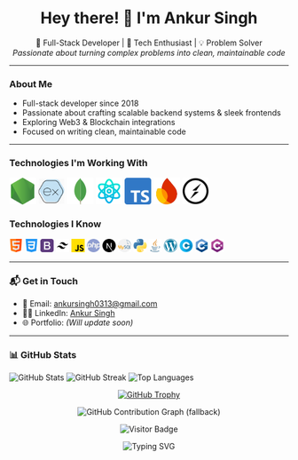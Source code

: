<h1 align="center">Hey there! 👋 I'm Ankur Singh</h1>

<p align="center">
  🚀 Full-Stack Developer | 🧠 Tech Enthusiast | 💡 Problem Solver<br>
  <em>Passionate about turning complex problems into clean, maintainable code</em>
</p>

---

### About Me

- Full-stack developer since 2018
- Passionate about crafting scalable backend systems & sleek frontends
- Exploring Web3 & Blockchain integrations
- Focused on writing clean, maintainable code

---

<div>
<span align="left">
  
  
### Technologies I'm Working With
  <img src="./images/node-js.png" width="48" title="Node.js" />
  <img src="./images/Express-js.png" width="48" title="Express.js" />
  <img src="./images/mongodb.svg" width="48" title="MongoDB" />
  <img src="./images/science.png" width="48" title="React / React Native" />
  <img src="./images/typescript.png" width="48" title="TypeScript" />
  <img src="./images/firebase.png" width="48" title="Firebase" />
  <img src="./images/socket.io.png" width="48" title="Socket.IO" />
</span>

<span align="left">
  
### Technologies I Know
  <img src="./images/html.png" width="24" title="HTML" />
  <img src="./images/css-3.png" width="24" title="CSS" />
  <img src="./images/bootstrap.png" width="24" title="Bootstrap" />
  <img src="./images/tailwind-css.svg" width="24" title="Tailwind CSS" />
  <img src="./images/js.png" width="24" title="JavaScript" />
  <img src="./images/php.png" width="24" title="PHP" />
  <img src="./images/next-js.svg" width="24" title="Next.js" />
  <img src="./images/mysql.png" width="24" title="MySQL" />
  <img src="./images/python.png" width="24" title="Python" />
  <img src="./images/java.png" width="24" title="Java" />
  <img src="./images/wordpress.png" width="24" title="WordPress" />
  <img src="./images/letter-c.png" width="24" title="C" />
  <img src="./images/c-.png" width="24" title="C++" />
  <img src="./images/c-sharp.png" width="24" title="C#" />
</span>
</div>

---

### 📬 Get in Touch

- 📧 Email: [ankursingh0313@gmail.com](mailto:ankursingh0313@gmail.com)
- 🧑‍💼 LinkedIn: [Ankur Singh](https://www.linkedin.com/in/ankur-singh-874820353)
- 🌐 Portfolio: *(Will update soon)*

---
### 📊 GitHub Stats

<p align="left">
  <img src="https://github-readme-stats.vercel.app/api?username=ankursingh0313&show_icons=true&theme=radical" alt="GitHub Stats" />
  <img src="https://github-readme-streak-stats.herokuapp.com/?user=ankursingh0313&theme=radical" alt="GitHub Streak" />
  <img src="https://github-readme-stats.vercel.app/api/top-langs/?username=ankursingh0313&layout=compact&theme=radical" alt="Top Languages" />
</p>

<p align="center">
  <a href="https://github.com/ryo-ma/github-profile-trophy">
    <img src="https://github-profile-trophy.vercel.app/?username=ankursingh0313&theme=radical" alt="GitHub Trophy" />
  </a>
</p>
<p align="center">
  <img src="https://github-readme-activity-graph.vercel.app/graph?username=ankursingh0313&theme=gotham" alt="GitHub Contribution Graph (fallback)" />
</p>

<p align="center">
  <img src="https://visitor-badge.laobi.icu/badge?page_id=ankursingh0313.ankursingh0313" alt="Visitor Badge" />
</p>

<p align="center">
  <img src="https://readme-typing-svg.demolab.com?font=Fira+Code&size=24&pause=1000&color=00ff00&width=435&lines=Hello+there!+I'm+Ankur+Singh;Full-stack+developer+and+tech+enthusiast;Let's+build+something+great!" alt="Typing SVG" />
</p>


